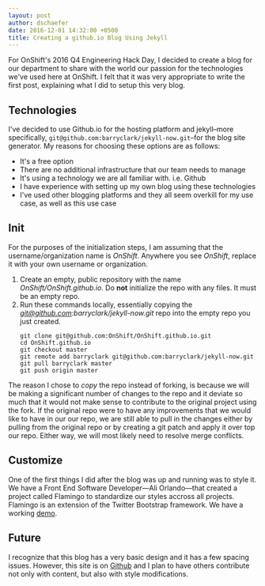 ```yaml
---
layout: post
author: dschaefer
date: 2016-12-01 14:32:00 +0500
title: Creating a github.io Blog Using Jekyll
---
```


For OnShift's 2016 Q4 Engineering Hack Day, I decided to create a blog for our department to share with the world our passion for the technologies we've used here at OnShift. I felt that it was very appropriate to write the first post, explaining what I did to setup this very blog.

## Technologies

I've decided to use Github.io for the hosting platform and jekyll&ndash;more specifically, `git@github.com:barryclark/jekyll-now.git`&ndash;for the blog site generator. My reasons for choosing these options are as follows:

- It's a free option
- There are no additional infrastructure that our team needs to manage
- It's using a technology we are all familiar with. i.e. Github
- I have experience with setting up my own blog using these technologies
- I've used other blogging platforms and they all seem overkill for my use case, as well as this use case

## Init

For the purposes of the initialization steps, I am assuming that the username/organization name is *OnShift*. Anywhere you see *OnShift*, replace it with your own username or organization.

1. Create an empty, public repository with the name *OnShift/OnShift.github.io*. Do **not** initialize the repo with any files. It must be an empty repo.
2. Run these commands locally, essentially copying the *git@github.com:barryclark/jekyll-now.git* repo into the empty repo you just created.
   <pre>
   <code>git clone git@github.com:OnShift/OnShift.github.io.git
   cd OnShift.github.io
   git checkout master
   git remote add barryclark git@github.com:barryclark/jekyll-now.git
   git pull barryclark master
   git push origin master</code>
   </pre>

The reason I chose to *copy* the repo instead of forking, is because we will be making a significant number of changes to the repo and it deviate so much that it would not make sense to contribute to the original project using the fork. If the original repo were to have any improvements that we would like to have in our our repo, we are still able to pull in the changes either by pulling from the original repo or by creating a git patch and apply it over top our repo. Either way, we will most likely need to resolve merge conflicts.

## Customize

One of the first things I did after the blog was up and running was to style it. We have a Front End Software Developer—Ali Orlando—that created a project called Flamingo to standardize our styles accross all projects. Flamingo is an extension of the Twitter Bootstrap framework. We have a working <a href="https://onshift.github.io/flamingo/">demo</a>.

## Future

I recognize that this blog has a very basic design and it has a few spacing issues. However, this site is on <a href="https://github.com/OnShift/OnShift.github.io">Github</a> and I plan to have others contribute not only with content, but also with style modifications.
